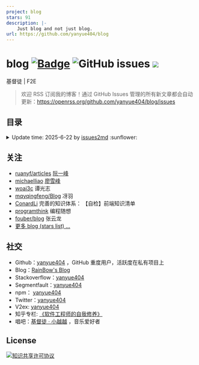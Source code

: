 ```yaml
---
project: blog
stars: 91
description: |-
    Just blog and not just blog.
url: https://github.com/yanyue404/blog
---
```


# blog [![Badge](https://img.shields.io/badge/link-996.icu-%23FF4D5B.svg?style=flat-square)](https://996.icu/#/zh_CN) ![GitHub issues](https://img.shields.io/github/issues-raw/yanyue404/blog?color=gree&label=blog&link=https://github.com/yanyue404/blog/issues) [![](https://img.shields.io/badge/twitter-yanyue404-blue.svg)](https://twitter.com/yanyue404)

基督徒 | F2E


> 欢迎 RSS 订阅我的博客！通过 GitHub Issues 管理的所有新文章都会自动更新：https://openrss.org/github.com/yanyue404/blog/issues

## 目录

<details><summary>Update time: 2025-6-22 by <a href="https://github.com/yanyue404/issues2md">issues2md</a> :sunflower:</summary>

## 分类

- [**唯独基督**](#唯独基督)
- [**软件工程师的自我修养**](#软件工程师的自我修养)
- [**音乐爱好者**](#音乐爱好者)
- [**剪贴板**](#剪贴板)
- [**专题学习计划**](#专题学习计划)
- [**前端工程**](#前端工程)
- [**观点与感想**](#观点与感想)
- [**JavaScript**](#JavaScript)
- [**前端体系**](#前端体系)
- [**Css**](#Css)
- [**语思**](#语思)
- [**杂物间**](#杂物间)
- [**项目与业务**](#项目与业务)
- [**框架和类库**](#框架和类库)
- [**文学爱好者**](#文学爱好者)

## 文章

### 唯独基督

- [数算自己的日子](https://github.com/yanyue404/blog/issues/294) <span style="background: #e1f5fe; color: #0277bd; padding: 2px 6px; border-radius: 10px; font-size: 0.8em;">2025-04</span>
- [圣经是关乎神的](https://github.com/yanyue404/blog/issues/293) <span style="background: #e1f5fe; color: #0277bd; padding: 2px 6px; border-radius: 10px; font-size: 0.8em;">2025-03</span>
- [在短视频时代赎回光阴](https://github.com/yanyue404/blog/issues/291) <span style="background: #e1f5fe; color: #0277bd; padding: 2px 6px; border-radius: 10px; font-size: 0.8em;">2025-01</span>
- [耶稣基督的福音 —— 人生二路](https://github.com/yanyue404/blog/issues/253) <span style="background: #e1f5fe; color: #0277bd; padding: 2px 6px; border-radius: 10px; font-size: 0.8em;">2023-05</span>
- [传道书历次讲道回顾](https://github.com/yanyue404/blog/issues/238) <span style="background: #e1f5fe; color: #0277bd; padding: 2px 6px; border-radius: 10px; font-size: 0.8em;">2022-08</span>
- [婚前准备完全手册](https://github.com/yanyue404/blog/issues/237) <span style="background: #e1f5fe; color: #0277bd; padding: 2px 6px; border-radius: 10px; font-size: 0.8em;">2022-08</span>
- [被福音支配的婚姻](https://github.com/yanyue404/blog/issues/234) <span style="background: #e1f5fe; color: #0277bd; padding: 2px 6px; border-radius: 10px; font-size: 0.8em;">2022-07</span>
- [亲爱的，我愿你知](https://github.com/yanyue404/blog/issues/220) <span style="background: #e1f5fe; color: #0277bd; padding: 2px 6px; border-radius: 10px; font-size: 0.8em;">2021-10</span>
- [顺应神的命定](https://github.com/yanyue404/blog/issues/219) <span style="background: #e1f5fe; color: #0277bd; padding: 2px 6px; border-radius: 10px; font-size: 0.8em;">2021-08</span>
- [三个属灵的勇士 - 王明道](https://github.com/yanyue404/blog/issues/218) <span style="background: #e1f5fe; color: #0277bd; padding: 2px 6px; border-radius: 10px; font-size: 0.8em;">2021-08</span>
- [王明道先生的一篇勉词](https://github.com/yanyue404/blog/issues/217) <span style="background: #e1f5fe; color: #0277bd; padding: 2px 6px; border-radius: 10px; font-size: 0.8em;">2021-08</span>
- [十一奉献](https://github.com/yanyue404/blog/issues/216) <span style="background: #e1f5fe; color: #0277bd; padding: 2px 6px; border-radius: 10px; font-size: 0.8em;">2021-08</span>
- [不要自欺](https://github.com/yanyue404/blog/issues/215) <span style="background: #e1f5fe; color: #0277bd; padding: 2px 6px; border-radius: 10px; font-size: 0.8em;">2021-08</span>
- [《重生真义》王明道](https://github.com/yanyue404/blog/issues/214) <span style="background: #e1f5fe; color: #0277bd; padding: 2px 6px; border-radius: 10px; font-size: 0.8em;">2021-07</span>
- [未知死，焉懂活？](https://github.com/yanyue404/blog/issues/212) <span style="background: #e1f5fe; color: #0277bd; padding: 2px 6px; border-radius: 10px; font-size: 0.8em;">2021-07</span>
- [王明道文集精选卷一之生活中的“小事”](https://github.com/yanyue404/blog/issues/211) <span style="background: #e1f5fe; color: #0277bd; padding: 2px 6px; border-radius: 10px; font-size: 0.8em;">2021-07</span>
- [人想要的和神想给的](https://github.com/yanyue404/blog/issues/210) <span style="background: #e1f5fe; color: #0277bd; padding: 2px 6px; border-radius: 10px; font-size: 0.8em;">2021-07</span>
- [基督徒可以吃猪肉吗？](https://github.com/yanyue404/blog/issues/208) <span style="background: #e1f5fe; color: #0277bd; padding: 2px 6px; border-radius: 10px; font-size: 0.8em;">2021-06</span>
- [“天国” 与 “一切”](https://github.com/yanyue404/blog/issues/207) <span style="background: #e1f5fe; color: #0277bd; padding: 2px 6px; border-radius: 10px; font-size: 0.8em;">2021-06</span>
- [青岛“行”](https://github.com/yanyue404/blog/issues/205) <span style="background: #e1f5fe; color: #0277bd; padding: 2px 6px; border-radius: 10px; font-size: 0.8em;">2021-05</span>
- [长不大的教会大男孩（转载）](https://github.com/yanyue404/blog/issues/201) <span style="background: #e1f5fe; color: #0277bd; padding: 2px 6px; border-radius: 10px; font-size: 0.8em;">2021-01</span>
- [旧约概论之《传道书》](https://github.com/yanyue404/blog/issues/192) <span style="background: #e1f5fe; color: #0277bd; padding: 2px 6px; border-radius: 10px; font-size: 0.8em;">2020-11</span>
- [盟约 —— 基督与教会&丈夫与妻子](https://github.com/yanyue404/blog/issues/191) <span style="background: #e1f5fe; color: #0277bd; padding: 2px 6px; border-radius: 10px; font-size: 0.8em;">2020-10</span>
- [哈巴谷书 —— 诚实向上帝发问并得到了回应](https://github.com/yanyue404/blog/issues/165) <span style="background: #e1f5fe; color: #0277bd; padding: 2px 6px; border-radius: 10px; font-size: 0.8em;">2020-08</span>
- [何谓基督徒? —— 陈鸽](https://github.com/yanyue404/blog/issues/162) <span style="background: #e1f5fe; color: #0277bd; padding: 2px 6px; border-radius: 10px; font-size: 0.8em;">2020-08</span>
- [等候神的亮光](https://github.com/yanyue404/blog/issues/158) <span style="background: #e1f5fe; color: #0277bd; padding: 2px 6px; border-radius: 10px; font-size: 0.8em;">2020-07</span>
- [一个基督徒应该有的样式](https://github.com/yanyue404/blog/issues/139) <span style="background: #e1f5fe; color: #0277bd; padding: 2px 6px; border-radius: 10px; font-size: 0.8em;">2020-03</span>
- [和你一起来走进《圣经》](https://github.com/yanyue404/blog/issues/138) <span style="background: #e1f5fe; color: #0277bd; padding: 2px 6px; border-radius: 10px; font-size: 0.8em;">2020-03</span>
- [圣经故事](https://github.com/yanyue404/blog/issues/135) <span style="background: #e1f5fe; color: #0277bd; padding: 2px 6px; border-radius: 10px; font-size: 0.8em;">2020-03</span>
- [我们总是被提醒 ......](https://github.com/yanyue404/blog/issues/129) <span style="background: #e1f5fe; color: #0277bd; padding: 2px 6px; border-radius: 10px; font-size: 0.8em;">2020-02</span>
- [圣经中的教导 —— 当孝敬父母](https://github.com/yanyue404/blog/issues/112) <span style="background: #e1f5fe; color: #0277bd; padding: 2px 6px; border-radius: 10px; font-size: 0.8em;">2019-12</span>
- [我的心你要称颂耶和华 —— 旷野心理十讲](https://github.com/yanyue404/blog/issues/107) <span style="background: #e1f5fe; color: #0277bd; padding: 2px 6px; border-radius: 10px; font-size: 0.8em;">2019-11</span>
- [读经亮光](https://github.com/yanyue404/blog/issues/106) <span style="background: #e1f5fe; color: #0277bd; padding: 2px 6px; border-radius: 10px; font-size: 0.8em;">2019-11</span>
- [上帝十诫](https://github.com/yanyue404/blog/issues/105) <span style="background: #e1f5fe; color: #0277bd; padding: 2px 6px; border-radius: 10px; font-size: 0.8em;">2019-11</span>
- [存奴仆的心呢？存儿子的心呢？](https://github.com/yanyue404/blog/issues/97) <span style="background: #e1f5fe; color: #0277bd; padding: 2px 6px; border-radius: 10px; font-size: 0.8em;">2019-11</span>
- [我们是为了信仰 —— 坚决的态度与胜利的人生](https://github.com/yanyue404/blog/issues/81) <span style="background: #e1f5fe; color: #0277bd; padding: 2px 6px; border-radius: 10px; font-size: 0.8em;">2019-10</span>
- [我们是为了信仰 —— 顺从人呢？顺从神呢？](https://github.com/yanyue404/blog/issues/80) <span style="background: #e1f5fe; color: #0277bd; padding: 2px 6px; border-radius: 10px; font-size: 0.8em;">2019-10</span>
- [为爱守候立约](https://github.com/yanyue404/blog/issues/77) <span style="background: #e1f5fe; color: #0277bd; padding: 2px 6px; border-radius: 10px; font-size: 0.8em;">2019-10</span>
- [十一前的主日读经思考](https://github.com/yanyue404/blog/issues/76) <span style="background: #e1f5fe; color: #0277bd; padding: 2px 6px; border-radius: 10px; font-size: 0.8em;">2019-09</span>
- [你爱我吗？](https://github.com/yanyue404/blog/issues/61) <span style="background: #e1f5fe; color: #0277bd; padding: 2px 6px; border-radius: 10px; font-size: 0.8em;">2019-09</span>
- [九江行 ](https://github.com/yanyue404/blog/issues/60) <span style="background: #e1f5fe; color: #0277bd; padding: 2px 6px; border-radius: 10px; font-size: 0.8em;">2019-09</span>
- [保持生命健康的七个元素](https://github.com/yanyue404/blog/issues/59) <span style="background: #e1f5fe; color: #0277bd; padding: 2px 6px; border-radius: 10px; font-size: 0.8em;">2019-09</span>
- [恩典卡](https://github.com/yanyue404/blog/issues/58) <span style="background: #e1f5fe; color: #0277bd; padding: 2px 6px; border-radius: 10px; font-size: 0.8em;">2019-09</span>
- [路得记经文分享](https://github.com/yanyue404/blog/issues/57) <span style="background: #e1f5fe; color: #0277bd; padding: 2px 6px; border-radius: 10px; font-size: 0.8em;">2019-09</span>
- [危机，益处，寻求神](https://github.com/yanyue404/blog/issues/56) <span style="background: #e1f5fe; color: #0277bd; padding: 2px 6px; border-radius: 10px; font-size: 0.8em;">2019-09</span>
- [Rainbow 计划 (下)](https://github.com/yanyue404/blog/issues/55) <span style="background: #e1f5fe; color: #0277bd; padding: 2px 6px; border-radius: 10px; font-size: 0.8em;">2019-09</span>
- [Rainbow 计划 (上) ](https://github.com/yanyue404/blog/issues/54) <span style="background: #e1f5fe; color: #0277bd; padding: 2px 6px; border-radius: 10px; font-size: 0.8em;">2019-09</span>
- [人生次序](https://github.com/yanyue404/blog/issues/53) <span style="background: #e1f5fe; color: #0277bd; padding: 2px 6px; border-radius: 10px; font-size: 0.8em;">2019-09</span>

### 软件工程师的自我修养

- [Cursor 教程](https://github.com/yanyue404/blog/issues/292) <span style="background: #e1f5fe; color: #0277bd; padding: 2px 6px; border-radius: 10px; font-size: 0.8em;">2025-03</span>
- [AI 应用全指南：免费使用、ChatGPT API 和疑问解答一网打尽](https://github.com/yanyue404/blog/issues/278) <span style="background: #e1f5fe; color: #0277bd; padding: 2px 6px; border-radius: 10px; font-size: 0.8em;">2024-07</span>
- [记录一次 watchEffect 错用导致的 “RangeError: Maximum call stack size exceeded”](https://github.com/yanyue404/blog/issues/276) <span style="background: #e1f5fe; color: #0277bd; padding: 2px 6px; border-radius: 10px; font-size: 0.8em;">2024-05</span>
- [如何使用 LogicFlow 逻辑编排数据控制业务流](https://github.com/yanyue404/blog/issues/273) <span style="background: #e1f5fe; color: #0277bd; padding: 2px 6px; border-radius: 10px; font-size: 0.8em;">2024-04</span>
- [终端代理配置指南](https://github.com/yanyue404/blog/issues/270) <span style="background: #e1f5fe; color: #0277bd; padding: 2px 6px; border-radius: 10px; font-size: 0.8em;">2024-02</span>
- [如何调试 Node.js 程序？](https://github.com/yanyue404/blog/issues/261) <span style="background: #e1f5fe; color: #0277bd; padding: 2px 6px; border-radius: 10px; font-size: 0.8em;">2023-08</span>
- [前端调试技巧之 ChromeDevTools 调试](https://github.com/yanyue404/blog/issues/255) <span style="background: #e1f5fe; color: #0277bd; padding: 2px 6px; border-radius: 10px; font-size: 0.8em;">2023-07</span>
- [累死累活做业务，绩效还不怎么样，我只能帮你到这了……（转载）](https://github.com/yanyue404/blog/issues/226) <span style="background: #e1f5fe; color: #0277bd; padding: 2px 6px; border-radius: 10px; font-size: 0.8em;">2022-03</span>
- [如何用 VS Code 调试项目代码](https://github.com/yanyue404/blog/issues/225) <span style="background: #e1f5fe; color: #0277bd; padding: 2px 6px; border-radius: 10px; font-size: 0.8em;">2022-03</span>
- [Shell (Bash) 脚本编写实例](https://github.com/yanyue404/blog/issues/221) <span style="background: #e1f5fe; color: #0277bd; padding: 2px 6px; border-radius: 10px; font-size: 0.8em;">2021-10</span>
- [《编程之道》 (Tao of Programming) 最新中英双语版](https://github.com/yanyue404/blog/issues/198) <span style="background: #e1f5fe; color: #0277bd; padding: 2px 6px; border-radius: 10px; font-size: 0.8em;">2020-11</span>
- [VS Code 编辑器配置](https://github.com/yanyue404/blog/issues/185) <span style="background: #e1f5fe; color: #0277bd; padding: 2px 6px; border-radius: 10px; font-size: 0.8em;">2020-09</span>
- [你是一个新毕业的软件工程师（译文）](https://github.com/yanyue404/blog/issues/177) <span style="background: #e1f5fe; color: #0277bd; padding: 2px 6px; border-radius: 10px; font-size: 0.8em;">2020-08</span>
- [我的 markdown 写作风格改进 ：以《中文技术文档的写作规范》为标准](https://github.com/yanyue404/blog/issues/171) <span style="background: #e1f5fe; color: #0277bd; padding: 2px 6px; border-radius: 10px; font-size: 0.8em;">2020-08</span>
- [面试如何与 HR 谈薪资](https://github.com/yanyue404/blog/issues/170) <span style="background: #e1f5fe; color: #0277bd; padding: 2px 6px; border-radius: 10px; font-size: 0.8em;">2020-08</span>
- [小而美的工具为你的开发体验加分](https://github.com/yanyue404/blog/issues/168) <span style="background: #e1f5fe; color: #0277bd; padding: 2px 6px; border-radius: 10px; font-size: 0.8em;">2020-08</span>
- [不要自称为程序员（转贴）](https://github.com/yanyue404/blog/issues/166) <span style="background: #e1f5fe; color: #0277bd; padding: 2px 6px; border-radius: 10px; font-size: 0.8em;">2020-08</span>
- [Sql 入门教程](https://github.com/yanyue404/blog/issues/163) <span style="background: #e1f5fe; color: #0277bd; padding: 2px 6px; border-radius: 10px; font-size: 0.8em;">2020-08</span>
- [常用 Git 命令清单](https://github.com/yanyue404/blog/issues/160) <span style="background: #e1f5fe; color: #0277bd; padding: 2px 6px; border-radius: 10px; font-size: 0.8em;">2020-07</span>
- [下一份技术简历的 8 个技巧（译文）](https://github.com/yanyue404/blog/issues/154) <span style="background: #e1f5fe; color: #0277bd; padding: 2px 6px; border-radius: 10px; font-size: 0.8em;">2020-07</span>
- [给 windows 右键做加减法](https://github.com/yanyue404/blog/issues/153) <span style="background: #e1f5fe; color: #0277bd; padding: 2px 6px; border-radius: 10px; font-size: 0.8em;">2020-07</span>
- [Github 无法访问解决办法](https://github.com/yanyue404/blog/issues/146) <span style="background: #e1f5fe; color: #0277bd; padding: 2px 6px; border-radius: 10px; font-size: 0.8em;">2020-06</span>
- [图片集](https://github.com/yanyue404/blog/issues/142) <span style="background: #e1f5fe; color: #0277bd; padding: 2px 6px; border-radius: 10px; font-size: 0.8em;">2020-05</span>
- [《程序员的职业素养》之时间管理](https://github.com/yanyue404/blog/issues/140) <span style="background: #e1f5fe; color: #0277bd; padding: 2px 6px; border-radius: 10px; font-size: 0.8em;">2020-03</span>
- [《程序员的职业素养》之专业主义](https://github.com/yanyue404/blog/issues/137) <span style="background: #e1f5fe; color: #0277bd; padding: 2px 6px; border-radius: 10px; font-size: 0.8em;">2020-03</span>
- [DIY 笔电升级指南](https://github.com/yanyue404/blog/issues/134) <span style="background: #e1f5fe; color: #0277bd; padding: 2px 6px; border-radius: 10px; font-size: 0.8em;">2020-02</span>
- [win10 触控板效率提升](https://github.com/yanyue404/blog/issues/133) <span style="background: #e1f5fe; color: #0277bd; padding: 2px 6px; border-radius: 10px; font-size: 0.8em;">2020-02</span>
- [谷歌浏览器脱离鼠标使用键盘操作更快速 —— Vimium](https://github.com/yanyue404/blog/issues/132) <span style="background: #e1f5fe; color: #0277bd; padding: 2px 6px; border-radius: 10px; font-size: 0.8em;">2020-02</span>
- [停止学习框架（译文）](https://github.com/yanyue404/blog/issues/123) <span style="background: #e1f5fe; color: #0277bd; padding: 2px 6px; border-radius: 10px; font-size: 0.8em;">2020-01</span>
- [Git 使用进阶](https://github.com/yanyue404/blog/issues/117) <span style="background: #e1f5fe; color: #0277bd; padding: 2px 6px; border-radius: 10px; font-size: 0.8em;">2020-01</span>
- [node 爬虫手记](https://github.com/yanyue404/blog/issues/116) <span style="background: #e1f5fe; color: #0277bd; padding: 2px 6px; border-radius: 10px; font-size: 0.8em;">2019-12</span>
- [前端单元测试](https://github.com/yanyue404/blog/issues/110) <span style="background: #e1f5fe; color: #0277bd; padding: 2px 6px; border-radius: 10px; font-size: 0.8em;">2019-11</span>
- [如何学习开源项目甚至发起 PR ？](https://github.com/yanyue404/blog/issues/109) <span style="background: #e1f5fe; color: #0277bd; padding: 2px 6px; border-radius: 10px; font-size: 0.8em;">2019-11</span>
- [互联网行业术语纪录](https://github.com/yanyue404/blog/issues/94) <span style="background: #e1f5fe; color: #0277bd; padding: 2px 6px; border-radius: 10px; font-size: 0.8em;">2019-10</span>
- [联想天逸 300-15 升级(后记)](https://github.com/yanyue404/blog/issues/89) <span style="background: #e1f5fe; color: #0277bd; padding: 2px 6px; border-radius: 10px; font-size: 0.8em;">2019-10</span>
- [同步你的 Github fork](https://github.com/yanyue404/blog/issues/48) <span style="background: #e1f5fe; color: #0277bd; padding: 2px 6px; border-radius: 10px; font-size: 0.8em;">2019-05</span>
- [如果你抢不到回家的火车票，那么你知道“分流”吗？](https://github.com/yanyue404/blog/issues/45) <span style="background: #e1f5fe; color: #0277bd; padding: 2px 6px; border-radius: 10px; font-size: 0.8em;">2019-01</span>
- [玩好 Terminal 终端](https://github.com/yanyue404/blog/issues/42) <span style="background: #e1f5fe; color: #0277bd; padding: 2px 6px; border-radius: 10px; font-size: 0.8em;">2018-09</span>
- [开发环境的搭建](https://github.com/yanyue404/blog/issues/3) <span style="background: #e1f5fe; color: #0277bd; padding: 2px 6px; border-radius: 10px; font-size: 0.8em;">2018-02</span>
- [Git+Github 的正确姿势](https://github.com/yanyue404/blog/issues/2) <span style="background: #e1f5fe; color: #0277bd; padding: 2px 6px; border-radius: 10px; font-size: 0.8em;">2018-02</span>
- [git 入门与实践](https://github.com/yanyue404/blog/issues/1) <span style="background: #e1f5fe; color: #0277bd; padding: 2px 6px; border-radius: 10px; font-size: 0.8em;">2018-02</span>

### 音乐爱好者

- [经典重现](https://github.com/yanyue404/blog/issues/290) <span style="background: #e1f5fe; color: #0277bd; padding: 2px 6px; border-radius: 10px; font-size: 0.8em;">2024-12</span>
- [一粒芥菜种子（进入社会）](https://github.com/yanyue404/blog/issues/197) <span style="background: #e1f5fe; color: #0277bd; padding: 2px 6px; border-radius: 10px; font-size: 0.8em;">2020-11</span>
- [无损音乐资源](https://github.com/yanyue404/blog/issues/184) <span style="background: #e1f5fe; color: #0277bd; padding: 2px 6px; border-radius: 10px; font-size: 0.8em;">2020-09</span>
- [倒數](https://github.com/yanyue404/blog/issues/175) <span style="background: #e1f5fe; color: #0277bd; padding: 2px 6px; border-radius: 10px; font-size: 0.8em;">2020-08</span>
- [我关注的歌友](https://github.com/yanyue404/blog/issues/173) <span style="background: #e1f5fe; color: #0277bd; padding: 2px 6px; border-radius: 10px; font-size: 0.8em;">2020-08</span>
- [爱情是何滋味](https://github.com/yanyue404/blog/issues/156) <span style="background: #e1f5fe; color: #0277bd; padding: 2px 6px; border-radius: 10px; font-size: 0.8em;">2020-07</span>
- [这一生最美的祝福（大学颂）](https://github.com/yanyue404/blog/issues/141) <span style="background: #e1f5fe; color: #0277bd; padding: 2px 6px; border-radius: 10px; font-size: 0.8em;">2020-03</span>
- [誰還未覺醒](https://github.com/yanyue404/blog/issues/136) <span style="background: #e1f5fe; color: #0277bd; padding: 2px 6px; border-radius: 10px; font-size: 0.8em;">2020-03</span>
- [主是我君王，我是主兵将（儿时记忆）](https://github.com/yanyue404/blog/issues/125) <span style="background: #e1f5fe; color: #0277bd; padding: 2px 6px; border-radius: 10px; font-size: 0.8em;">2020-01</span>
- [我的歌单](https://github.com/yanyue404/blog/issues/62) <span style="background: #e1f5fe; color: #0277bd; padding: 2px 6px; border-radius: 10px; font-size: 0.8em;">2019-09</span>

### 剪贴板

- [为什么俺推荐 Python](https://github.com/yanyue404/blog/issues/289) <span style="background: #e1f5fe; color: #0277bd; padding: 2px 6px; border-radius: 10px; font-size: 0.8em;">2024-12</span>
- [前端架构师亲述：前端工程师成长之路的 N 问 及 回答（转贴）](https://github.com/yanyue404/blog/issues/277) <span style="background: #e1f5fe; color: #0277bd; padding: 2px 6px; border-radius: 10px; font-size: 0.8em;">2024-05</span>
- [技术债务，到底应该怎么还？](https://github.com/yanyue404/blog/issues/267) <span style="background: #e1f5fe; color: #0277bd; padding: 2px 6px; border-radius: 10px; font-size: 0.8em;">2023-12</span>
- [学习方法](https://github.com/yanyue404/blog/issues/265) <span style="background: #e1f5fe; color: #0277bd; padding: 2px 6px; border-radius: 10px; font-size: 0.8em;">2023-09</span>
- [书评（多篇）](https://github.com/yanyue404/blog/issues/260) <span style="background: #e1f5fe; color: #0277bd; padding: 2px 6px; border-radius: 10px; font-size: 0.8em;">2023-08</span>
- [IT 大牛谈编程语言（网文 3 篇）](https://github.com/yanyue404/blog/issues/259) <span style="background: #e1f5fe; color: #0277bd; padding: 2px 6px; border-radius: 10px; font-size: 0.8em;">2023-08</span>
- [关于人生（网文 3 篇）](https://github.com/yanyue404/blog/issues/258) <span style="background: #e1f5fe; color: #0277bd; padding: 2px 6px; border-radius: 10px; font-size: 0.8em;">2023-08</span>
- [如何成为优秀开发人员（系列）](https://github.com/yanyue404/blog/issues/257) <span style="background: #e1f5fe; color: #0277bd; padding: 2px 6px; border-radius: 10px; font-size: 0.8em;">2023-08</span>
- [学习技术的三部曲：WHAT、HOW、WHY](https://github.com/yanyue404/blog/issues/256) <span style="background: #e1f5fe; color: #0277bd; padding: 2px 6px; border-radius: 10px; font-size: 0.8em;">2023-07</span>
- [一个程序员的成长之路（转贴）](https://github.com/yanyue404/blog/issues/200) <span style="background: #e1f5fe; color: #0277bd; padding: 2px 6px; border-radius: 10px; font-size: 0.8em;">2020-12</span>
- [如何理解当代中国----《十亿消费者》读后感（转贴）](https://github.com/yanyue404/blog/issues/183) <span style="background: #e1f5fe; color: #0277bd; padding: 2px 6px; border-radius: 10px; font-size: 0.8em;">2020-09</span>
- [你的命运不是一只骡子（转贴）](https://github.com/yanyue404/blog/issues/179) <span style="background: #e1f5fe; color: #0277bd; padding: 2px 6px; border-radius: 10px; font-size: 0.8em;">2020-09</span>
- [ 如果不是山穷水尽，请不要做某团外卖骑手（转贴）](https://github.com/yanyue404/blog/issues/176) <span style="background: #e1f5fe; color: #0277bd; padding: 2px 6px; border-radius: 10px; font-size: 0.8em;">2020-08</span>
- [我的十年回顾（转贴）](https://github.com/yanyue404/blog/issues/174) <span style="background: #e1f5fe; color: #0277bd; padding: 2px 6px; border-radius: 10px; font-size: 0.8em;">2020-08</span>
- [为官之道（转贴）](https://github.com/yanyue404/blog/issues/172) <span style="background: #e1f5fe; color: #0277bd; padding: 2px 6px; border-radius: 10px; font-size: 0.8em;">2020-08</span>
- [深水洞潜历险记](https://github.com/yanyue404/blog/issues/164) <span style="background: #e1f5fe; color: #0277bd; padding: 2px 6px; border-radius: 10px; font-size: 0.8em;">2020-08</span>
- [一个老程序员的 30 年生涯回顾（译文）](https://github.com/yanyue404/blog/issues/119) <span style="background: #e1f5fe; color: #0277bd; padding: 2px 6px; border-radius: 10px; font-size: 0.8em;">2020-01</span>

### 专题学习计划

- [比较 SSR 框架 Next.js 和 Nuxt.js 的语法](https://github.com/yanyue404/blog/issues/288) <span style="background: #e1f5fe; color: #0277bd; padding: 2px 6px; border-radius: 10px; font-size: 0.8em;">2024-11</span>
- [跟着 Vant Dialog 学习函数调用使用组件](https://github.com/yanyue404/blog/issues/268) <span style="background: #e1f5fe; color: #0277bd; padding: 2px 6px; border-radius: 10px; font-size: 0.8em;">2024-01</span>
- [渐进式学前端算法](https://github.com/yanyue404/blog/issues/252) <span style="background: #e1f5fe; color: #0277bd; padding: 2px 6px; border-radius: 10px; font-size: 0.8em;">2023-04</span>
- [vant2 popup 源码学习](https://github.com/yanyue404/blog/issues/250) <span style="background: #e1f5fe; color: #0277bd; padding: 2px 6px; border-radius: 10px; font-size: 0.8em;">2023-03</span>
- [前端常见需求的解决方案 —— 玩转异步](https://github.com/yanyue404/blog/issues/248) <span style="background: #e1f5fe; color: #0277bd; padding: 2px 6px; border-radius: 10px; font-size: 0.8em;">2023-03</span>
- [正则手记——方法篇](https://github.com/yanyue404/blog/issues/245) <span style="background: #e1f5fe; color: #0277bd; padding: 2px 6px; border-radius: 10px; font-size: 0.8em;">2022-11</span>
- [正则手记——实例篇](https://github.com/yanyue404/blog/issues/230) <span style="background: #e1f5fe; color: #0277bd; padding: 2px 6px; border-radius: 10px; font-size: 0.8em;">2022-06</span>
- [正则手记——语法篇](https://github.com/yanyue404/blog/issues/113) <span style="background: #e1f5fe; color: #0277bd; padding: 2px 6px; border-radius: 10px; font-size: 0.8em;">2019-12</span>

### 前端工程

- [关于前端基建的思考（转载）](https://github.com/yanyue404/blog/issues/287) <span style="background: #e1f5fe; color: #0277bd; padding: 2px 6px; border-radius: 10px; font-size: 0.8em;">2024-10</span>
- [深入看透低代码（转载）](https://github.com/yanyue404/blog/issues/286) <span style="background: #e1f5fe; color: #0277bd; padding: 2px 6px; border-radius: 10px; font-size: 0.8em;">2024-10</span>
- [持续集成：使用 Jenkins REST API 进行远程构建与状态查询](https://github.com/yanyue404/blog/issues/284) <span style="background: #e1f5fe; color: #0277bd; padding: 2px 6px; border-radius: 10px; font-size: 0.8em;">2024-10</span>
- [JSON Schema 全景漫游](https://github.com/yanyue404/blog/issues/282) <span style="background: #e1f5fe; color: #0277bd; padding: 2px 6px; border-radius: 10px; font-size: 0.8em;">2024-09</span>
- [JSON 与 JSON Schema：从结构到规范的转换之旅](https://github.com/yanyue404/blog/issues/281) <span style="background: #e1f5fe; color: #0277bd; padding: 2px 6px; border-radius: 10px; font-size: 0.8em;">2024-09</span>
- [让低代码开发更稳健：Vue 3 组件测试实战—Jest 与 @vue/test-utils 的结合](https://github.com/yanyue404/blog/issues/280) <span style="background: #e1f5fe; color: #0277bd; padding: 2px 6px; border-radius: 10px; font-size: 0.8em;">2024-09</span>
- [跨版本兼容：构建支持 Vue 2 和 Vue 3 的通用组件](https://github.com/yanyue404/blog/issues/279) <span style="background: #e1f5fe; color: #0277bd; padding: 2px 6px; border-radius: 10px; font-size: 0.8em;">2024-08</span>
- [你不知道的 Nuxt Module](https://github.com/yanyue404/blog/issues/263) <span style="background: #e1f5fe; color: #0277bd; padding: 2px 6px; border-radius: 10px; font-size: 0.8em;">2023-08</span>
- [如何本地预览前端应用的产物 dist 文件](https://github.com/yanyue404/blog/issues/262) <span style="background: #e1f5fe; color: #0277bd; padding: 2px 6px; border-radius: 10px; font-size: 0.8em;">2023-08</span>
- [对前端工程化的理解](https://github.com/yanyue404/blog/issues/244) <span style="background: #e1f5fe; color: #0277bd; padding: 2px 6px; border-radius: 10px; font-size: 0.8em;">2022-10</span>
- [代码规范方案落地](https://github.com/yanyue404/blog/issues/242) <span style="background: #e1f5fe; color: #0277bd; padding: 2px 6px; border-radius: 10px; font-size: 0.8em;">2022-10</span>
- [从前端工程的角度进行性能优化](https://github.com/yanyue404/blog/issues/241) <span style="background: #e1f5fe; color: #0277bd; padding: 2px 6px; border-radius: 10px; font-size: 0.8em;">2022-10</span>
- [Node.js 开发中的版本与源管理：nvm 与 nrm 的使用技巧](https://github.com/yanyue404/blog/issues/240) <span style="background: #e1f5fe; color: #0277bd; padding: 2px 6px; border-radius: 10px; font-size: 0.8em;">2022-09</span>
- [揭秘 SSR 服务端渲染](https://github.com/yanyue404/blog/issues/239) <span style="background: #e1f5fe; color: #0277bd; padding: 2px 6px; border-radius: 10px; font-size: 0.8em;">2022-08</span>
- [Git-Repo 多仓库项目模块管理之子模块](https://github.com/yanyue404/blog/issues/228) <span style="background: #e1f5fe; color: #0277bd; padding: 2px 6px; border-radius: 10px; font-size: 0.8em;">2022-04</span>
- [统一团队代码风格方案：Prettier + ESlint + CommitLint](https://github.com/yanyue404/blog/issues/213) <span style="background: #e1f5fe; color: #0277bd; padding: 2px 6px; border-radius: 10px; font-size: 0.8em;">2021-07</span>
- [Whistle 使用教程](https://github.com/yanyue404/blog/issues/204) <span style="background: #e1f5fe; color: #0277bd; padding: 2px 6px; border-radius: 10px; font-size: 0.8em;">2021-04</span>
- [Vue SSR 技术栈 —— Nuxt 项目优化实践](https://github.com/yanyue404/blog/issues/202) <span style="background: #e1f5fe; color: #0277bd; padding: 2px 6px; border-radius: 10px; font-size: 0.8em;">2021-02</span>
- [Git 自定义 merge 合并策略](https://github.com/yanyue404/blog/issues/180) <span style="background: #e1f5fe; color: #0277bd; padding: 2px 6px; border-radius: 10px; font-size: 0.8em;">2020-09</span>
- [Git 分支管理模型团队规范](https://github.com/yanyue404/blog/issues/169) <span style="background: #e1f5fe; color: #0277bd; padding: 2px 6px; border-radius: 10px; font-size: 0.8em;">2020-08</span>
- [持续集成自动化部署软件](https://github.com/yanyue404/blog/issues/148) <span style="background: #e1f5fe; color: #0277bd; padding: 2px 6px; border-radius: 10px; font-size: 0.8em;">2020-06</span>
- [定制你的专属 Vue 组件库](https://github.com/yanyue404/blog/issues/145) <span style="background: #e1f5fe; color: #0277bd; padding: 2px 6px; border-radius: 10px; font-size: 0.8em;">2020-06</span>
- [Vue CLI 定制移动端脚手架功能点概要](https://github.com/yanyue404/blog/issues/143) <span style="background: #e1f5fe; color: #0277bd; padding: 2px 6px; border-radius: 10px; font-size: 0.8em;">2020-05</span>
- [jstraining - 全栈工程师培训材料（转载）](https://github.com/yanyue404/blog/issues/102) <span style="background: #e1f5fe; color: #0277bd; padding: 2px 6px; border-radius: 10px; font-size: 0.8em;">2019-11</span>
- [前端模拟 api 数据的两种方式](https://github.com/yanyue404/blog/issues/25) <span style="background: #e1f5fe; color: #0277bd; padding: 2px 6px; border-radius: 10px; font-size: 0.8em;">2018-05</span>
- [全面解析 Node.js 的包管理：npm、yarn 和 pnpm 的使用](https://github.com/yanyue404/blog/issues/7) <span style="background: #e1f5fe; color: #0277bd; padding: 2px 6px; border-radius: 10px; font-size: 0.8em;">2018-02</span>

### 观点与感想

- [学习理财](https://github.com/yanyue404/blog/issues/285) <span style="background: #e1f5fe; color: #0277bd; padding: 2px 6px; border-radius: 10px; font-size: 0.8em;">2024-10</span>
- [彩虹之恋](https://github.com/yanyue404/blog/issues/203) <span style="background: #e1f5fe; color: #0277bd; padding: 2px 6px; border-radius: 10px; font-size: 0.8em;">2021-02</span>
- [新见与旧闻](https://github.com/yanyue404/blog/issues/93) <span style="background: #e1f5fe; color: #0277bd; padding: 2px 6px; border-radius: 10px; font-size: 0.8em;">2019-10</span>
- [假如今天成为我生命的最后一天](https://github.com/yanyue404/blog/issues/91) <span style="background: #e1f5fe; color: #0277bd; padding: 2px 6px; border-radius: 10px; font-size: 0.8em;">2019-10</span>
- [2019 年终总结（冲刺版）](https://github.com/yanyue404/blog/issues/88) <span style="background: #e1f5fe; color: #0277bd; padding: 2px 6px; border-radius: 10px; font-size: 0.8em;">2019-10</span>
- [选择一个软件外包公司入职须知](https://github.com/yanyue404/blog/issues/84) <span style="background: #e1f5fe; color: #0277bd; padding: 2px 6px; border-radius: 10px; font-size: 0.8em;">2019-10</span>
- [《丑陋的中国人》反思](https://github.com/yanyue404/blog/issues/83) <span style="background: #e1f5fe; color: #0277bd; padding: 2px 6px; border-radius: 10px; font-size: 0.8em;">2019-10</span>
- [交城站](https://github.com/yanyue404/blog/issues/78) <span style="background: #e1f5fe; color: #0277bd; padding: 2px 6px; border-radius: 10px; font-size: 0.8em;">2019-10</span>
- [主的道是完全的](https://github.com/yanyue404/blog/issues/72) <span style="background: #e1f5fe; color: #0277bd; padding: 2px 6px; border-radius: 10px; font-size: 0.8em;">2019-09</span>
- [漂在旧金山](https://github.com/yanyue404/blog/issues/65) <span style="background: #e1f5fe; color: #0277bd; padding: 2px 6px; border-radius: 10px; font-size: 0.8em;">2019-09</span>
- [怎样来看新闻？](https://github.com/yanyue404/blog/issues/52) <span style="background: #e1f5fe; color: #0277bd; padding: 2px 6px; border-radius: 10px; font-size: 0.8em;">2019-08</span>
- [2018 年终总结](https://github.com/yanyue404/blog/issues/46) <span style="background: #e1f5fe; color: #0277bd; padding: 2px 6px; border-radius: 10px; font-size: 0.8em;">2019-01</span>
- [信 望 爱](https://github.com/yanyue404/blog/issues/41) <span style="background: #e1f5fe; color: #0277bd; padding: 2px 6px; border-radius: 10px; font-size: 0.8em;">2018-08</span>
- [我到底为什么要使用 react 等前端框架？](https://github.com/yanyue404/blog/issues/32) <span style="background: #e1f5fe; color: #0277bd; padding: 2px 6px; border-radius: 10px; font-size: 0.8em;">2018-05</span>

### JavaScript

- [对象排序示例及在 Vue 中的实际应用](https://github.com/yanyue404/blog/issues/283) <span style="background: #e1f5fe; color: #0277bd; padding: 2px 6px; border-radius: 10px; font-size: 0.8em;">2024-09</span>
- [汉字与 Unicode 码的相互转化](https://github.com/yanyue404/blog/issues/272) <span style="background: #e1f5fe; color: #0277bd; padding: 2px 6px; border-radius: 10px; font-size: 0.8em;">2024-04</span>
- [公民身份证号码的正则表达式要点](https://github.com/yanyue404/blog/issues/271) <span style="background: #e1f5fe; color: #0277bd; padding: 2px 6px; border-radius: 10px; font-size: 0.8em;">2024-02</span>
- [编程范式简介（转载）](https://github.com/yanyue404/blog/issues/264) <span style="background: #e1f5fe; color: #0277bd; padding: 2px 6px; border-radius: 10px; font-size: 0.8em;">2023-09</span>
- [JavaScript 编程技巧](https://github.com/yanyue404/blog/issues/251) <span style="background: #e1f5fe; color: #0277bd; padding: 2px 6px; border-radius: 10px; font-size: 0.8em;">2023-03</span>
- [你不知道的 Web API](https://github.com/yanyue404/blog/issues/246) <span style="background: #e1f5fe; color: #0277bd; padding: 2px 6px; border-radius: 10px; font-size: 0.8em;">2022-11</span>
- [Promise 实现 （从简易版到符合 Promise A+规范）](https://github.com/yanyue404/blog/issues/229) <span style="background: #e1f5fe; color: #0277bd; padding: 2px 6px; border-radius: 10px; font-size: 0.8em;">2022-05</span>
- [ES6 之不完全使用](https://github.com/yanyue404/blog/issues/181) <span style="background: #e1f5fe; color: #0277bd; padding: 2px 6px; border-radius: 10px; font-size: 0.8em;">2020-09</span>
- [Promise API 实践](https://github.com/yanyue404/blog/issues/150) <span style="background: #e1f5fe; color: #0277bd; padding: 2px 6px; border-radius: 10px; font-size: 0.8em;">2020-07</span>
- [JavaScript 数组 API](https://github.com/yanyue404/blog/issues/131) <span style="background: #e1f5fe; color: #0277bd; padding: 2px 6px; border-radius: 10px; font-size: 0.8em;">2020-02</span>
- [JavaScript：核心 - 第二版（译文）](https://github.com/yanyue404/blog/issues/124) <span style="background: #e1f5fe; color: #0277bd; padding: 2px 6px; border-radius: 10px; font-size: 0.8em;">2020-01</span>
- [递归算法](https://github.com/yanyue404/blog/issues/118) <span style="background: #e1f5fe; color: #0277bd; padding: 2px 6px; border-radius: 10px; font-size: 0.8em;">2020-01</span>
- [你有用对 async/await 吗？](https://github.com/yanyue404/blog/issues/104) <span style="background: #e1f5fe; color: #0277bd; padding: 2px 6px; border-radius: 10px; font-size: 0.8em;">2019-11</span>
- [手把手教你用原生 JavaScript 造轮子——分页器](https://github.com/yanyue404/blog/issues/99) <span style="background: #e1f5fe; color: #0277bd; padding: 2px 6px; border-radius: 10px; font-size: 0.8em;">2019-11</span>
- [节流与防抖如何区分？](https://github.com/yanyue404/blog/issues/74) <span style="background: #e1f5fe; color: #0277bd; padding: 2px 6px; border-radius: 10px; font-size: 0.8em;">2019-09</span>
- [理解 JS 中的闭包](https://github.com/yanyue404/blog/issues/73) <span style="background: #e1f5fe; color: #0277bd; padding: 2px 6px; border-radius: 10px; font-size: 0.8em;">2019-09</span>
- [Javascript 双等与三等的布尔值比较](https://github.com/yanyue404/blog/issues/44) <span style="background: #e1f5fe; color: #0277bd; padding: 2px 6px; border-radius: 10px; font-size: 0.8em;">2018-12</span>
- [JavaScript 运行机制详述：Event Loop](https://github.com/yanyue404/blog/issues/30) <span style="background: #e1f5fe; color: #0277bd; padding: 2px 6px; border-radius: 10px; font-size: 0.8em;">2018-05</span>
- [JavaScript 常用设计模式](https://github.com/yanyue404/blog/issues/26) <span style="background: #e1f5fe; color: #0277bd; padding: 2px 6px; border-radius: 10px; font-size: 0.8em;">2018-05</span>
- [Javascript 模块化](https://github.com/yanyue404/blog/issues/23) <span style="background: #e1f5fe; color: #0277bd; padding: 2px 6px; border-radius: 10px; font-size: 0.8em;">2018-04</span>
- [排序算法](https://github.com/yanyue404/blog/issues/22) <span style="background: #e1f5fe; color: #0277bd; padding: 2px 6px; border-radius: 10px; font-size: 0.8em;">2018-04</span>
- [Javascript 中的 this 指向](https://github.com/yanyue404/blog/issues/18) <span style="background: #e1f5fe; color: #0277bd; padding: 2px 6px; border-radius: 10px; font-size: 0.8em;">2018-03</span>
- [Javascript 的继承与原型链](https://github.com/yanyue404/blog/issues/17) <span style="background: #e1f5fe; color: #0277bd; padding: 2px 6px; border-radius: 10px; font-size: 0.8em;">2018-03</span>
- [Javascript 编程风格修正](https://github.com/yanyue404/blog/issues/11) <span style="background: #e1f5fe; color: #0277bd; padding: 2px 6px; border-radius: 10px; font-size: 0.8em;">2018-03</span>
- [函数声明和函数表达式的区别](https://github.com/yanyue404/blog/issues/10) <span style="background: #e1f5fe; color: #0277bd; padding: 2px 6px; border-radius: 10px; font-size: 0.8em;">2018-03</span>
- [跨域请求数据](https://github.com/yanyue404/blog/issues/8) <span style="background: #e1f5fe; color: #0277bd; padding: 2px 6px; border-radius: 10px; font-size: 0.8em;">2018-02</span>
- [Javascript 之深浅拷贝](https://github.com/yanyue404/blog/issues/6) <span style="background: #e1f5fe; color: #0277bd; padding: 2px 6px; border-radius: 10px; font-size: 0.8em;">2018-02</span>
- [JavaScript 传参技巧总结](https://github.com/yanyue404/blog/issues/5) <span style="background: #e1f5fe; color: #0277bd; padding: 2px 6px; border-radius: 10px; font-size: 0.8em;">2018-02</span>

### 前端体系

- [构建前端知识体系 —— TypeScript 篇](https://github.com/yanyue404/blog/issues/275) <span style="background: #e1f5fe; color: #0277bd; padding: 2px 6px; border-radius: 10px; font-size: 0.8em;">2024-05</span>
- [Vue 源码解读 —— 探索 Vue.js 内部运行机制](https://github.com/yanyue404/blog/issues/274) <span style="background: #e1f5fe; color: #0277bd; padding: 2px 6px; border-radius: 10px; font-size: 0.8em;">2024-05</span>
- [一名【合格】前端工程师的自检清单（转载）](https://github.com/yanyue404/blog/issues/243) <span style="background: #e1f5fe; color: #0277bd; padding: 2px 6px; border-radius: 10px; font-size: 0.8em;">2022-10</span>
- [前端应用部署需知](https://github.com/yanyue404/blog/issues/236) <span style="background: #e1f5fe; color: #0277bd; padding: 2px 6px; border-radius: 10px; font-size: 0.8em;">2022-08</span>
- [前端开发者需要了解的微信生态](https://github.com/yanyue404/blog/issues/235) <span style="background: #e1f5fe; color: #0277bd; padding: 2px 6px; border-radius: 10px; font-size: 0.8em;">2022-08</span>
- [从输入 URL 到页面加载的过程（下）](https://github.com/yanyue404/blog/issues/227) <span style="background: #e1f5fe; color: #0277bd; padding: 2px 6px; border-radius: 10px; font-size: 0.8em;">2022-04</span>
- [从输入 URL 到页面加载的过程（上）](https://github.com/yanyue404/blog/issues/223) <span style="background: #e1f5fe; color: #0277bd; padding: 2px 6px; border-radius: 10px; font-size: 0.8em;">2022-03</span>
- [构建前端知识体系 —— Vue 篇 ](https://github.com/yanyue404/blog/issues/189) <span style="background: #e1f5fe; color: #0277bd; padding: 2px 6px; border-radius: 10px; font-size: 0.8em;">2020-09</span>
- [开源的面试资料](https://github.com/yanyue404/blog/issues/157) <span style="background: #e1f5fe; color: #0277bd; padding: 2px 6px; border-radius: 10px; font-size: 0.8em;">2020-07</span>
- [面试问别人的一些问题](https://github.com/yanyue404/blog/issues/151) <span style="background: #e1f5fe; color: #0277bd; padding: 2px 6px; border-radius: 10px; font-size: 0.8em;">2020-07</span>
- [前端思考 —— 代码质量](https://github.com/yanyue404/blog/issues/121) <span style="background: #e1f5fe; color: #0277bd; padding: 2px 6px; border-radius: 10px; font-size: 0.8em;">2020-01</span>
- [前端思考 —— 性能优化](https://github.com/yanyue404/blog/issues/120) <span style="background: #e1f5fe; color: #0277bd; padding: 2px 6px; border-radius: 10px; font-size: 0.8em;">2020-01</span>
- [超文本传输协议-HTTP](https://github.com/yanyue404/blog/issues/114) <span style="background: #e1f5fe; color: #0277bd; padding: 2px 6px; border-radius: 10px; font-size: 0.8em;">2019-12</span>
- [2019 前端工具调查-结果（译文）](https://github.com/yanyue404/blog/issues/101) <span style="background: #e1f5fe; color: #0277bd; padding: 2px 6px; border-radius: 10px; font-size: 0.8em;">2019-11</span>
- [The road to the front](https://github.com/yanyue404/blog/issues/100) <span style="background: #e1f5fe; color: #0277bd; padding: 2px 6px; border-radius: 10px; font-size: 0.8em;">2019-11</span>
- [构建前端知识体系 —— JavaScript 篇](https://github.com/yanyue404/blog/issues/85) <span style="background: #e1f5fe; color: #0277bd; padding: 2px 6px; border-radius: 10px; font-size: 0.8em;">2019-10</span>
- [构建前端知识体系 —— 手写代码篇](https://github.com/yanyue404/blog/issues/75) <span style="background: #e1f5fe; color: #0277bd; padding: 2px 6px; border-radius: 10px; font-size: 0.8em;">2019-09</span>
- [开发技巧挑战 100 楼](https://github.com/yanyue404/blog/issues/49) <span style="background: #e1f5fe; color: #0277bd; padding: 2px 6px; border-radius: 10px; font-size: 0.8em;">2019-06</span>
- [debug 调试技术指北](https://github.com/yanyue404/blog/issues/29) <span style="background: #e1f5fe; color: #0277bd; padding: 2px 6px; border-radius: 10px; font-size: 0.8em;">2018-05</span>
- [构建前端知识体系 —— CSS 篇](https://github.com/yanyue404/blog/issues/4) <span style="background: #e1f5fe; color: #0277bd; padding: 2px 6px; border-radius: 10px; font-size: 0.8em;">2018-02</span>

### Css

- [制作 CSS 透明气泡框](https://github.com/yanyue404/blog/issues/269) <span style="background: #e1f5fe; color: #0277bd; padding: 2px 6px; border-radius: 10px; font-size: 0.8em;">2024-01</span>
- [我所知道的动画](https://github.com/yanyue404/blog/issues/149) <span style="background: #e1f5fe; color: #0277bd; padding: 2px 6px; border-radius: 10px; font-size: 0.8em;">2020-06</span>
- [初探 BFC](https://github.com/yanyue404/blog/issues/79) <span style="background: #e1f5fe; color: #0277bd; padding: 2px 6px; border-radius: 10px; font-size: 0.8em;">2019-10</span>
- [IE 兼容性](https://github.com/yanyue404/blog/issues/43) <span style="background: #e1f5fe; color: #0277bd; padding: 2px 6px; border-radius: 10px; font-size: 0.8em;">2018-11</span>
- [Css3 动画](https://github.com/yanyue404/blog/issues/40) <span style="background: #e1f5fe; color: #0277bd; padding: 2px 6px; border-radius: 10px; font-size: 0.8em;">2018-06</span>
- [rem 适配移动设备](https://github.com/yanyue404/blog/issues/39) <span style="background: #e1f5fe; color: #0277bd; padding: 2px 6px; border-radius: 10px; font-size: 0.8em;">2018-06</span>
- [Css 预处理器之-Sass](https://github.com/yanyue404/blog/issues/38) <span style="background: #e1f5fe; color: #0277bd; padding: 2px 6px; border-radius: 10px; font-size: 0.8em;">2018-06</span>
- [深入 bootstrap 响应式布局](https://github.com/yanyue404/blog/issues/37) <span style="background: #e1f5fe; color: #0277bd; padding: 2px 6px; border-radius: 10px; font-size: 0.8em;">2018-06</span>
- [前端设计单位](https://github.com/yanyue404/blog/issues/27) <span style="background: #e1f5fe; color: #0277bd; padding: 2px 6px; border-radius: 10px; font-size: 0.8em;">2018-05</span>

### 语思

- [纪录片 —— 三姐妹的故事](https://github.com/yanyue404/blog/issues/266) <span style="background: #e1f5fe; color: #0277bd; padding: 2px 6px; border-radius: 10px; font-size: 0.8em;">2023-09</span>
- [我钟意的电影](https://github.com/yanyue404/blog/issues/196) <span style="background: #e1f5fe; color: #0277bd; padding: 2px 6px; border-radius: 10px; font-size: 0.8em;">2020-11</span>
- [996.ICU](https://github.com/yanyue404/blog/issues/195) <span style="background: #e1f5fe; color: #0277bd; padding: 2px 6px; border-radius: 10px; font-size: 0.8em;">2020-11</span>
- [编程相关的言论](https://github.com/yanyue404/blog/issues/186) <span style="background: #e1f5fe; color: #0277bd; padding: 2px 6px; border-radius: 10px; font-size: 0.8em;">2020-09</span>
- [无声的中国](https://github.com/yanyue404/blog/issues/126) <span style="background: #e1f5fe; color: #0277bd; padding: 2px 6px; border-radius: 10px; font-size: 0.8em;">2020-02</span>
- [资中筠：谈谈爱国](https://github.com/yanyue404/blog/issues/71) <span style="background: #e1f5fe; color: #0277bd; padding: 2px 6px; border-radius: 10px; font-size: 0.8em;">2019-09</span>
- [陈秋实的演讲稿](https://github.com/yanyue404/blog/issues/68) <span style="background: #e1f5fe; color: #0277bd; padding: 2px 6px; border-radius: 10px; font-size: 0.8em;">2019-09</span>
- [反义谚语](https://github.com/yanyue404/blog/issues/67) <span style="background: #e1f5fe; color: #0277bd; padding: 2px 6px; border-radius: 10px; font-size: 0.8em;">2019-09</span>
- [陶行知《每天四问》](https://github.com/yanyue404/blog/issues/64) <span style="background: #e1f5fe; color: #0277bd; padding: 2px 6px; border-radius: 10px; font-size: 0.8em;">2019-09</span>

### 杂物间

- [对待 AI 的正确态度，拥抱 chatgpt！](https://github.com/yanyue404/blog/issues/254) <span style="background: #e1f5fe; color: #0277bd; padding: 2px 6px; border-radius: 10px; font-size: 0.8em;">2023-05</span>
- [在皮肤科医师的指导下科学祛痘](https://github.com/yanyue404/blog/issues/209) <span style="background: #e1f5fe; color: #0277bd; padding: 2px 6px; border-radius: 10px; font-size: 0.8em;">2021-07</span>
- [关于年轻人理财的一些建议（转贴）](https://github.com/yanyue404/blog/issues/167) <span style="background: #e1f5fe; color: #0277bd; padding: 2px 6px; border-radius: 10px; font-size: 0.8em;">2020-08</span>
- [家庭药箱常备内容](https://github.com/yanyue404/blog/issues/130) <span style="background: #e1f5fe; color: #0277bd; padding: 2px 6px; border-radius: 10px; font-size: 0.8em;">2020-02</span>
- [GitHub API 纪录](https://github.com/yanyue404/blog/issues/115) <span style="background: #e1f5fe; color: #0277bd; padding: 2px 6px; border-radius: 10px; font-size: 0.8em;">2019-12</span>

### 项目与业务

- [重构 —— 适配器模式](https://github.com/yanyue404/blog/issues/249) <span style="background: #e1f5fe; color: #0277bd; padding: 2px 6px; border-radius: 10px; font-size: 0.8em;">2023-03</span>
- [2022 年的微信小程序开发技巧](https://github.com/yanyue404/blog/issues/233) <span style="background: #e1f5fe; color: #0277bd; padding: 2px 6px; border-radius: 10px; font-size: 0.8em;">2022-06</span>
- [代码评审高频](https://github.com/yanyue404/blog/issues/231) <span style="background: #e1f5fe; color: #0277bd; padding: 2px 6px; border-radius: 10px; font-size: 0.8em;">2022-06</span>
- [H5 链接拉起微信小程序](https://github.com/yanyue404/blog/issues/224) <span style="background: #e1f5fe; color: #0277bd; padding: 2px 6px; border-radius: 10px; font-size: 0.8em;">2022-03</span>
- [微信小程序产品页改版分享](https://github.com/yanyue404/blog/issues/206) <span style="background: #e1f5fe; color: #0277bd; padding: 2px 6px; border-radius: 10px; font-size: 0.8em;">2021-05</span>
- [通用接口配置：Axios or Fetch](https://github.com/yanyue404/blog/issues/194) <span style="background: #e1f5fe; color: #0277bd; padding: 2px 6px; border-radius: 10px; font-size: 0.8em;">2020-11</span>
- [微信小程序分享案例纪录](https://github.com/yanyue404/blog/issues/188) <span style="background: #e1f5fe; color: #0277bd; padding: 2px 6px; border-radius: 10px; font-size: 0.8em;">2020-09</span>
- [原生微信小程序开发简明教程](https://github.com/yanyue404/blog/issues/178) <span style="background: #e1f5fe; color: #0277bd; padding: 2px 6px; border-radius: 10px; font-size: 0.8em;">2020-08</span>
- [记录 DEV 路上踩过的坑](https://github.com/yanyue404/blog/issues/159) <span style="background: #e1f5fe; color: #0277bd; padding: 2px 6px; border-radius: 10px; font-size: 0.8em;">2020-07</span>
- [纪录我可以做的提升用户体验的优化](https://github.com/yanyue404/blog/issues/147) <span style="background: #e1f5fe; color: #0277bd; padding: 2px 6px; border-radius: 10px; font-size: 0.8em;">2020-06</span>
- [React 项目代码规范](https://github.com/yanyue404/blog/issues/127) <span style="background: #e1f5fe; color: #0277bd; padding: 2px 6px; border-radius: 10px; font-size: 0.8em;">2020-02</span>
- [vue-blog@csdoker 前后端源码](https://github.com/yanyue404/blog/issues/95) <span style="background: #e1f5fe; color: #0277bd; padding: 2px 6px; border-radius: 10px; font-size: 0.8em;">2019-11</span>
- [前端项目目录层级优化](https://github.com/yanyue404/blog/issues/92) <span style="background: #e1f5fe; color: #0277bd; padding: 2px 6px; border-radius: 10px; font-size: 0.8em;">2019-10</span>
- [2019,帮助你更好的开发小程序](https://github.com/yanyue404/blog/issues/47) <span style="background: #e1f5fe; color: #0277bd; padding: 2px 6px; border-radius: 10px; font-size: 0.8em;">2019-03</span>
- [移动端的 300 毫秒点击延迟和点击穿透问题](https://github.com/yanyue404/blog/issues/31) <span style="background: #e1f5fe; color: #0277bd; padding: 2px 6px; border-radius: 10px; font-size: 0.8em;">2018-05</span>
- [React 组件编码规范化](https://github.com/yanyue404/blog/issues/9) <span style="background: #e1f5fe; color: #0277bd; padding: 2px 6px; border-radius: 10px; font-size: 0.8em;">2018-02</span>

### 框架和类库

- [@vue/shared 工具函数库](https://github.com/yanyue404/blog/issues/247) <span style="background: #e1f5fe; color: #0277bd; padding: 2px 6px; border-radius: 10px; font-size: 0.8em;">2023-03</span>
- [Rollup 打包入门](https://github.com/yanyue404/blog/issues/232) <span style="background: #e1f5fe; color: #0277bd; padding: 2px 6px; border-radius: 10px; font-size: 0.8em;">2022-06</span>
- [Fix Vue warning](https://github.com/yanyue404/blog/issues/199) <span style="background: #e1f5fe; color: #0277bd; padding: 2px 6px; border-radius: 10px; font-size: 0.8em;">2020-12</span>
- [关于 Vue 的十道笔试题](https://github.com/yanyue404/blog/issues/187) <span style="background: #e1f5fe; color: #0277bd; padding: 2px 6px; border-radius: 10px; font-size: 0.8em;">2020-09</span>
- [真地道的 Redux：React-Redux 的历史和实现（译文）](https://github.com/yanyue404/blog/issues/155) <span style="background: #e1f5fe; color: #0277bd; padding: 2px 6px; border-radius: 10px; font-size: 0.8em;">2020-07</span>
- [React v16 新特性](https://github.com/yanyue404/blog/issues/98) <span style="background: #e1f5fe; color: #0277bd; padding: 2px 6px; border-radius: 10px; font-size: 0.8em;">2019-11</span>
- [React 内部是如何工作的 ?](https://github.com/yanyue404/blog/issues/96) <span style="background: #e1f5fe; color: #0277bd; padding: 2px 6px; border-radius: 10px; font-size: 0.8em;">2019-11</span>
- [Vuex 使用入门](https://github.com/yanyue404/blog/issues/90) <span style="background: #e1f5fe; color: #0277bd; padding: 2px 6px; border-radius: 10px; font-size: 0.8em;">2019-10</span>
- [ React & Vue 用法区别记](https://github.com/yanyue404/blog/issues/86) <span style="background: #e1f5fe; color: #0277bd; padding: 2px 6px; border-radius: 10px; font-size: 0.8em;">2019-10</span>
- [React 组件更新 —— setState](https://github.com/yanyue404/blog/issues/82) <span style="background: #e1f5fe; color: #0277bd; padding: 2px 6px; border-radius: 10px; font-size: 0.8em;">2019-10</span>
- [从 React 渲染原理看性能优化@黄琼（转载）](https://github.com/yanyue404/blog/issues/50) <span style="background: #e1f5fe; color: #0277bd; padding: 2px 6px; border-radius: 10px; font-size: 0.8em;">2019-08</span>
- [Redux 入门](https://github.com/yanyue404/blog/issues/34) <span style="background: #e1f5fe; color: #0277bd; padding: 2px 6px; border-radius: 10px; font-size: 0.8em;">2018-06</span>
- [webpack3 使用说明](https://github.com/yanyue404/blog/issues/33) <span style="background: #e1f5fe; color: #0277bd; padding: 2px 6px; border-radius: 10px; font-size: 0.8em;">2018-05</span>
- [React 组件通信](https://github.com/yanyue404/blog/issues/28) <span style="background: #e1f5fe; color: #0277bd; padding: 2px 6px; border-radius: 10px; font-size: 0.8em;">2018-05</span>
- [babel 使用全纪录](https://github.com/yanyue404/blog/issues/16) <span style="background: #e1f5fe; color: #0277bd; padding: 2px 6px; border-radius: 10px; font-size: 0.8em;">2018-03</span>
- [使用 fis3 构建工程化项目](https://github.com/yanyue404/blog/issues/14) <span style="background: #e1f5fe; color: #0277bd; padding: 2px 6px; border-radius: 10px; font-size: 0.8em;">2018-03</span>

### 文学爱好者

- [孙子兵法](https://github.com/yanyue404/blog/issues/190) <span style="background: #e1f5fe; color: #0277bd; padding: 2px 6px; border-radius: 10px; font-size: 0.8em;">2020-09</span>
- [川端康成 《伊豆的舞女》](https://github.com/yanyue404/blog/issues/69) <span style="background: #e1f5fe; color: #0277bd; padding: 2px 6px; border-radius: 10px; font-size: 0.8em;">2019-09</span>
- [鲁迅《狂人日记》](https://github.com/yanyue404/blog/issues/66) <span style="background: #e1f5fe; color: #0277bd; padding: 2px 6px; border-radius: 10px; font-size: 0.8em;">2019-09</span>
- [语文课本之古文](https://github.com/yanyue404/blog/issues/63) <span style="background: #e1f5fe; color: #0277bd; padding: 2px 6px; border-radius: 10px; font-size: 0.8em;">2019-09</span>
- [彩虹文摘](https://github.com/yanyue404/blog/issues/51) <span style="background: #e1f5fe; color: #0277bd; padding: 2px 6px; border-radius: 10px; font-size: 0.8em;">2019-08</span>

</details>

## 关注

- [ruanyf/articles](https://github.com/ruanyf/articles) [阮一峰](https://www.ruanyifeng.com/blog/)
- [michaelliao](https://github.com/michaelliao) [廖雪峰](https://liaoxuefeng.com/)
- [woai3c](https://github.com/woai3c/Front-end-articles) 谭光志
- [mqyqingfeng/Blog](https://github.com/mqyqingfeng/Blog) 冴羽
- [ConardLi](https://github.com/ConardLi/ConardLi.github.io) 完善的知识体系： 【自检】前端知识清单
- [programthink](https://program-think.blogspot.com/) 编程随想
- [fouber/blog](https://github.com/fouber/blog) 张云龙
- [更多 blog (stars list) ...](https://github.com/stars/yanyue404/lists/blog)

## 社交

- Github：[yanyue404](https://github.com/yanyue404) ，GitHub 重度用户，活跃度在私有项目上
- Blog：[RainBow's Blog](https://xiaoyueyue.org/issue-blog)
- Stackoverflow：[yanyue404](https://stackoverflow.com/users/8273471/yanyue404)
- Segmentfault：[yanyue404](https://segmentfault.com/u/yanyue404)
- npm： [yanyue404](https://www.npmjs.com/~yanyue404)
- Twitter：[yanyue404](https://twitter.com/yanyue404)
- V2ex: [yanyue404](https://www.v2ex.com/member/yanyue404)
- 知乎专栏: [《软件工程师的自我修养》](https://zhuanlan.zhihu.com/c_1279799154877792256)
- 唱吧：[基督徒 · 小越越](http://changba.com/u/39302742) ，音乐爱好者

## License

<a rel="license" href="http://creativecommons.org/licenses/by-nc-nd/3.0/"><img alt="知识共享许可协议" style="border-width:0" src="https://i.creativecommons.org/l/by-nc-nd/3.0/88x31.png" /></a>

